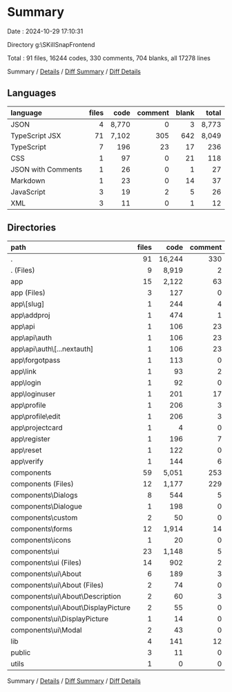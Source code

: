 # Summary

Date : 2024-10-29 17:10:31

Directory g:\\SKillSnapFrontend

Total : 91 files,  16244 codes, 330 comments, 704 blanks, all 17278 lines

Summary / [Details](details.md) / [Diff Summary](diff.md) / [Diff Details](diff-details.md)

## Languages
| language | files | code | comment | blank | total |
| :--- | ---: | ---: | ---: | ---: | ---: |
| JSON | 4 | 8,770 | 0 | 3 | 8,773 |
| TypeScript JSX | 71 | 7,102 | 305 | 642 | 8,049 |
| TypeScript | 7 | 196 | 23 | 17 | 236 |
| CSS | 1 | 97 | 0 | 21 | 118 |
| JSON with Comments | 1 | 26 | 0 | 1 | 27 |
| Markdown | 1 | 23 | 0 | 14 | 37 |
| JavaScript | 3 | 19 | 2 | 5 | 26 |
| XML | 3 | 11 | 0 | 1 | 12 |

## Directories
| path | files | code | comment | blank | total |
| :--- | ---: | ---: | ---: | ---: | ---: |
| . | 91 | 16,244 | 330 | 704 | 17,278 |
| . (Files) | 9 | 8,919 | 2 | 25 | 8,946 |
| app | 15 | 2,122 | 63 | 157 | 2,342 |
| app (Files) | 3 | 127 | 0 | 27 | 154 |
| app\\[slug] | 1 | 244 | 4 | 8 | 256 |
| app\\addproj | 1 | 474 | 1 | 16 | 491 |
| app\\api | 1 | 106 | 23 | 11 | 140 |
| app\\api\\auth | 1 | 106 | 23 | 11 | 140 |
| app\\api\\auth\\[...nextauth] | 1 | 106 | 23 | 11 | 140 |
| app\\forgotpass | 1 | 113 | 0 | 9 | 122 |
| app\\link | 1 | 93 | 2 | 8 | 103 |
| app\\login | 1 | 92 | 0 | 8 | 100 |
| app\\loginuser | 1 | 201 | 17 | 18 | 236 |
| app\\profile | 1 | 206 | 3 | 10 | 219 |
| app\\profile\\edit | 1 | 206 | 3 | 10 | 219 |
| app\\projectcard | 1 | 4 | 0 | 2 | 6 |
| app\\register | 1 | 196 | 7 | 15 | 218 |
| app\\reset | 1 | 122 | 0 | 8 | 130 |
| app\\verify | 1 | 144 | 6 | 17 | 167 |
| components | 59 | 5,051 | 253 | 501 | 5,805 |
| components (Files) | 12 | 1,177 | 229 | 94 | 1,500 |
| components\\Dialogs | 8 | 544 | 5 | 48 | 597 |
| components\\Dialogue | 1 | 198 | 0 | 12 | 210 |
| components\\custom | 2 | 50 | 0 | 10 | 60 |
| components\\forms | 12 | 1,914 | 14 | 177 | 2,105 |
| components\\icons | 1 | 20 | 0 | 1 | 21 |
| components\\ui | 23 | 1,148 | 5 | 159 | 1,312 |
| components\\ui (Files) | 14 | 902 | 2 | 128 | 1,032 |
| components\\ui\\About | 6 | 189 | 3 | 24 | 216 |
| components\\ui\\About (Files) | 2 | 74 | 0 | 7 | 81 |
| components\\ui\\About\\Description | 2 | 60 | 3 | 10 | 73 |
| components\\ui\\About\\DisplayPicture | 2 | 55 | 0 | 7 | 62 |
| components\\ui\\DisplayPicture | 1 | 14 | 0 | 4 | 18 |
| components\\ui\\Modal | 2 | 43 | 0 | 3 | 46 |
| lib | 4 | 141 | 12 | 19 | 172 |
| public | 3 | 11 | 0 | 1 | 12 |
| utils | 1 | 0 | 0 | 1 | 1 |

Summary / [Details](details.md) / [Diff Summary](diff.md) / [Diff Details](diff-details.md)